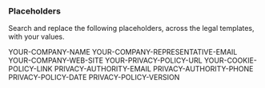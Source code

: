### Placeholders

Search and replace the following placeholders, across the legal templates, with your values.

YOUR-COMPANY-NAME
YOUR-COMPANY-REPRESENTATIVE-EMAIL
YOUR-COMPANY-WEB-SITE
YOUR-PRIVACY-POLICY-URL
YOUR-COOKIE-POLICY-LINK
PRIVACY-AUTHORITY-EMAIL
PRIVACY-AUTHORITY-PHONE
PRIVACY-POLICY-DATE
PRIVACY-POLICY-VERSION